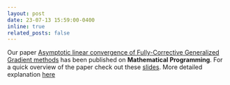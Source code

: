 ```yaml
---
layout: post
date: 23-07-13 15:59:00-0400
inline: true
related_posts: false
---
```


Our paper <a href="/publications/#2024-Bre-Car-Fan-Wal">Asymptotic linear convergence of Fully-Corrective Generalized Gradient methods</a> has
been published on <b>Mathematical Programming</b>. For a quick overview of the paper check out these 
<a href="/assets/pdf/journal/slides/2024-Bre-Car-Fan-Wal-Slides-Short.pdf">slides</a>. More detailed explanation <a href="/assets/pdf/journal/slides/2024-Bre-Car-Fan-Wal-Slides-Long.pdf">here</a>